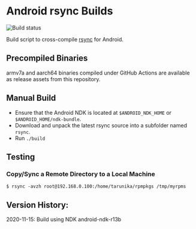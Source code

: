 Android rsync Builds
====================

![Build status](https://github.com/ribbons/android-rsync/workflows/Build/badge.svg)

Build script to cross-compile [rsync](https://rsync.samba.org/) for Android.


Precompiled Binaries
--------------------

armv7a and aarch64 binaries compiled under GitHub Actions are available as
release assets from this repository.


Manual Build
------------

* Ensure that the Android NDK is located at `$ANDROID_NDK_HOME` or
  `$ANDROID_HOME/ndk-bundle`.
* Download and unpack the latest rsync source into a subfolder named `rsync`.
* Run `./build`

Testing
-------
### Copy/Sync a Remote Directory to a Local Machine
```
$ rsync -avzh root@192.168.0.100:/home/tarunika/rpmpkgs /tmp/myrpms
```

Version History:
----------------
2020-11-15: Build using NDK android-ndk-r13b

[1]: https://www.tecmint.com/rsync-local-remote-file-synchronization-commands/